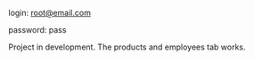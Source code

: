 login: root@email.com

password: pass

Project in development. The products and employees tab works.
